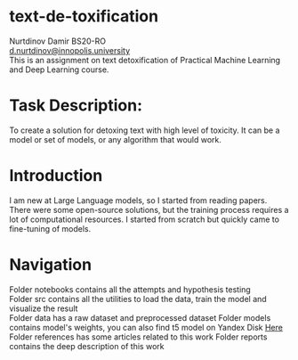 # text-de-toxification
Nurtdinov Damir BS20-RO \
d.nurtdinov@innopolis.university\
This is an assignment on text detoxification of Practical Machine Learning and Deep Learning course.

# Task Description:
To create a solution for detoxing text with high level of toxicity. It can be a model or set of models, or any algorithm that would work.


# Introduction
I am new at Large Language models, so I started from reading papers. There were some open-source solutions, but the training process requires a lot of computational resources. I started from scratch but  quickly came to fine-tuning of models.

# Navigation
Folder notebooks contains all the attempts and hypothesis testing \
Folder src contains all the utilities to load the data, train the model and visualize the result \
Folder data has a raw dataset and preprocessed dataset
Folder models contains model's weights, you can also find t5 model on Yandex Disk [Here](https://disk.yandex.com/d/aP_z72Ew8CQs2A)\
Folder references has some articles related to this work
Folder reports contains the deep description of this work
